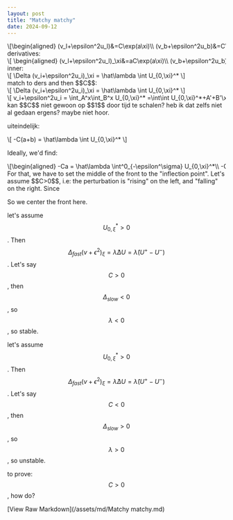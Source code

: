 ```yaml
---
layout: post
title: "Matchy matchy"
date: 2024-09-12
---
```


<style>
.math-container {
    max-width: 100%;
    overflow-x: auto;
    white-space: nowrap;
}
</style>

<div class="math-container">\[\begin{aligned}
(v_l+\epsilon^2u_l)&=C\exp(a\xi)\\
(v_b+\epsilon^2u_b)&=C\exp(-b\xi)
\end{aligned}\]</div>
derivatives:
<div class="math-container">\[
\begin{aligned}
(v_l+\epsilon^2u_l)_\xi&=aC\exp(a\xi)\\
(v_b+\epsilon^2u_b)_\xi&=-bC\exp(-b\xi)
\end{aligned}
\]</div>
inner:
<div class="math-container">\[
\Delta (v_i+\epsilon^2u_i)_\xi  = \hat\lambda \int U_{0,\xi}^*
\]</div>
match to ders
and then $$C$$:
<div class="math-container">\[
\Delta (v_i+\epsilon^2u_i)_\xi  = \hat\lambda \int U_{0,\xi}^*
\]</div>

<div class="math-container">\[
v_i+\epsilon^2u_i = \int_A^x\int_B^x U_{0,\xi}^* =\int\int U_{0,\xi}^*+A'+B'\xi
\]</div>
kan $$C$$ niet gewoon op $$1$$ door tijd te schalen? heb ik dat zelfs niet al gedaan ergens? maybe niet hoor. 

uiteindelijk:
<div class="math-container">\[
-C(a+b)  = \hat\lambda \int U_{0,\xi}^*
\]</div>

Ideally, we'd find: 
<div class="math-container">\[\begin{aligned}
-Ca = \hat\lambda \int^0_{-\epsilon^\sigma} U_{0,\xi}^*\\
-Cb = \hat\lambda \int_0^{\epsilon^\sigma} U_{0,\xi}^*
\end{aligned}\]</div>
For that, we have to set the middle of the front to the "inflection point". 
Let's assume $$C>0$$, i.e: the perturbation is "rising" on the left, and "falling" on the right. Since 

So we center the front here. 


let's assume $$U_{0,\xi}^*>0$$. Then $$\Delta_{fast}(v+\epsilon^2)_{\xi} = \hat\lambda\Delta U=\hat\lambda(U^+-U^-)$$.
Let's say $$C>0$$, then $$\Delta_{slow}<0$$, so $$\lambda<0$$, so stable.  


let's assume $$U_{0,\xi}^*>0$$. Then $$\Delta_{fast}(v+\epsilon^2)_{\xi} = \hat\lambda\Delta U=\hat\lambda(U^+-U^-)$$.
Let's say $$C<0$$, then $$\Delta_{slow}>0$$, so $$\lambda>0$$, so unstable. 

to prove: $$C>0$$, how do? 

[View Raw Markdown](/assets/md/Matchy matchy.md)
